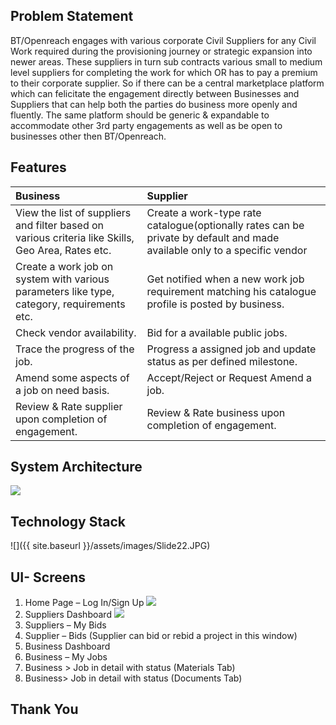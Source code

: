 ## Problem Statement
BT/Openreach engages with various corporate Civil Suppliers for any Civil Work required during the provisioning journey or strategic expansion into newer areas. These suppliers in turn sub contracts various small to medium level suppliers for completing the work for which OR has to pay a premium to their corporate supplier. So if there can be a central marketplace platform which can felicitate the engagement directly between Businesses and Suppliers that can help both the parties do business more openly and fluently.  The same platform should be generic & expandable to accommodate other 3rd party engagements as well as be open to businesses other then BT/Openreach.

## Features

| Business                                                          | Supplier                                                        |
|:------------------------------------------------------------------|:----------------------------------------------------------------|
| View the list of suppliers and filter based on various criteria like Skills, Geo Area, Rates etc.| Create a work-type rate catalogue(optionally rates can be private by default and made available only to a specific vendor|
| Create a work job on system with various parameters like type, category, requirements etc.|Get notified when a new work job requirement matching his catalogue profile is posted by business.| 
| Check vendor availability.                                       | Bid for a available public jobs.| 
| Trace the progress of the job.           | Progress a assigned job and update status as per defined milestone.|
| Amend some aspects of a job on need basis.| Accept/Reject or Request Amend a job.|
| Review & Rate supplier upon completion of engagement. | Review & Rate business upon completion of engagement.|

## System Architecture
![](https://guides.github.com/activities/hello-world/branching.png)
## Technology Stack
![]({{ site.baseurl }}/assets/images/Slide22.JPG)

## UI- Screens
1. Home Page – Log In/Sign Up
![](https://guides.github.com/activities/hello-world/branching.png)
2. Suppliers Dashboard
![](https://guides.github.com/activities/hello-world/branching.png)
3. Suppliers – My Bids
4. Supplier – Bids (Supplier can bid or rebid a project in this window)
5. Business Dashboard
6. Business – My Jobs
7. Business > Job in detail with status (Materials Tab)
8. Business> Job in detail with status (Documents Tab)

## Thank You
